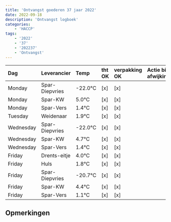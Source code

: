 ```yaml
---
title: 'Ontvangst goederen 37 jaar 2022'
date: 2022-09-18
description: 'Ontvangst logboek'
categories:
    - 'HACCP'
tags:
    - '2022'
    - '37'
    - '202237'
    - 'Ontvangst'
---
```

| Dag | Leverancier | Temp | tht OK | verpakking OK | Actie bij afwijking | Controle door |
|:---|:---|:---|:---|:---|:---|:---|
| Monday | Spar-Diepvries | -22.0°C | [x] | [x] | | DPater |
| Monday | Spar-KW | 5.0°C | [x] | [x] | | DPater |
| Monday | Spar-Vers | 1.4°C | [x] | [x] | | DPater |
| Tuesday | Weidenaar | 1.9°C | [x] | [x] | | DPater |
| Wednesday | Spar-Diepvries | -22.0°C | [x] | [x] | | WPater |
| Wednesday | Spar-KW | 4.7°C | [x] | [x] | | WPater |
| Wednesday | Spar-Vers | 1.4°C | [x] | [x] | | WPater |
| Friday | Drents-eitje | 4.0°C | [x] | [x] | | WPater |
| Friday | Huls | 1.8°C | [x] | [x] | | WPater |
| Friday | Spar-Diepvries | -20.7°C | [x] | [x] | | WPater |
| Friday | Spar-KW | 4.4°C | [x] | [x] | | WPater |
| Friday | Spar-Vers | 1.1°C | [x] | [x] | | WPater |

## Opmerkingen



